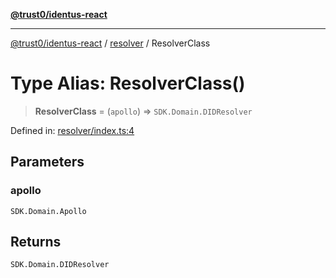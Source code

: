 [**@trust0/identus-react**](../../README.md)

***

[@trust0/identus-react](../../README.md) / [resolver](../README.md) / ResolverClass

# Type Alias: ResolverClass()

> **ResolverClass** = (`apollo`) => `SDK.Domain.DIDResolver`

Defined in: [resolver/index.ts:4](https://github.com/trust0-project/identus/blob/954e2761ec12ee676172e43e60153139e8242a10/packages/identus-react/src/resolver/index.ts#L4)

## Parameters

### apollo

`SDK.Domain.Apollo`

## Returns

`SDK.Domain.DIDResolver`
